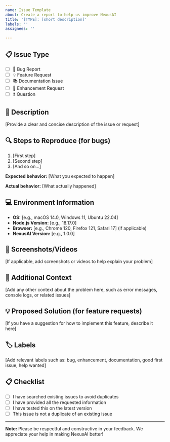 ```yaml
---
name: Issue Template
about: Create a report to help us improve NexusAI
title: '[TYPE]: [short description]'
labels: ''
assignees: ''

---
```


## 📋 Issue Type

- [ ] 🐛 Bug Report
- [ ] 💡 Feature Request
- [ ] 📚 Documentation Issue
- [ ] 🔧 Enhancement Request
- [ ] ❓ Question

## 📝 Description

[Provide a clear and concise description of the issue or request]

## 🔍 Steps to Reproduce (for bugs)

1. [First step]
2. [Second step]
3. [And so on...]

**Expected behavior:**
[What you expected to happen]

**Actual behavior:**
[What actually happened]

## 💻 Environment Information

- **OS:** [e.g., macOS 14.0, Windows 11, Ubuntu 22.04]
- **Node.js Version:** [e.g., 18.17.0]
- **Browser:** [e.g., Chrome 120, Firefox 121, Safari 17] (if applicable)
- **NexusAI Version:** [e.g., 1.0.0]

## 📸 Screenshots/Videos

[If applicable, add screenshots or videos to help explain your problem]

## 🔧 Additional Context

[Add any other context about the problem here, such as error messages, console logs, or related issues]

## 💡 Proposed Solution (for feature requests)

[If you have a suggestion for how to implement this feature, describe it here]

## 🏷️ Labels

[Add relevant labels such as: bug, enhancement, documentation, good first issue, help wanted]

## 📋 Checklist

- [ ] I have searched existing issues to avoid duplicates
- [ ] I have provided all the requested information
- [ ] I have tested this on the latest version
- [ ] This issue is not a duplicate of an existing issue

---

**Note:** Please be respectful and constructive in your feedback. We appreciate your help in making NexusAI better!